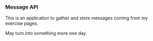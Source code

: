 ### Message API

This is an application to gather and store messages coming from my exercise pages.

May turn into something more one day.
